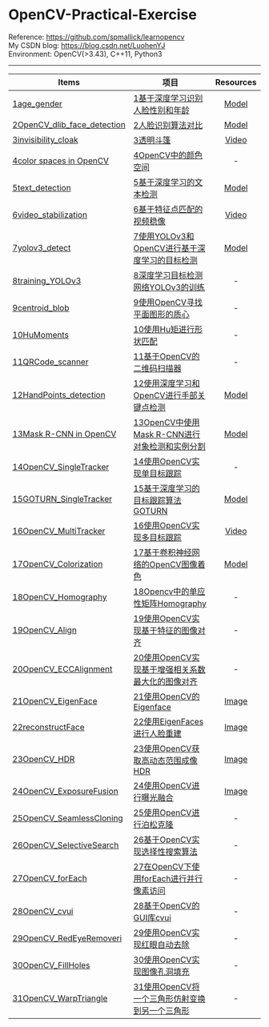 # OpenCV-Practical-Exercise
Reference: https://github.com/spmallick/learnopencv  
My CSDN blog: https://blog.csdn.net/LuohenYJ  
Environment: OpenCV(>3.43), C++11, Python3

---------------------------
|Items|项目|Resources|
|------|------|:------:|
|[1age_gender](https://www.learnopencv.com/age-gender-classification-using-opencv-deep-learning-c-python/)|[1基于深度学习识别人脸性别和年龄](https://blog.csdn.net/LuohenYJ/article/details/88134634)|[Model](https://github.com/luohenyueji/OpenCV-Model-ZOO/tree/master/OpenCV-Practical-Exercise-Model)|
|[2OpenCV_dlib_face_detection](https://www.learnopencv.com/face-detection-opencv-dlib-and-deep-learning-c-python/)|[2人脸识别算法对比](https://blog.csdn.net/LuohenYJ/article/details/88183455)|[Model](https://github.com/luohenyueji/OpenCV-Model-ZOO/tree/master/OpenCV-Practical-Exercise-Model)|
|[3invisibility_cloak](https://www.learnopencv.com/invisibility-cloak-using-color-detection-and-segmentation-with-opencv/)|[3透明斗篷](https://blog.csdn.net/LuohenYJ/article/details/88218789)|[Video](https://github.com/luohenyueji/OpenCV-ML-Model/tree/master/OpenCV-Practical-Exercise-Model/videos)|
|[4color spaces in OpenCV](https://www.learnopencv.com/color-spaces-in-opencv-cpp-python/)|[4OpenCV中的颜色空间](https://blog.csdn.net/LuohenYJ/article/details/88237008)|-|
|[5text_detection](https://www.learnopencv.com/deep-learning-based-text-detection-using-opencv-c-python/)|[5基于深度学习的文本检测](https://blog.csdn.net/LuohenYJ/article/details/88248984)|[Model](https://github.com/luohenyueji/OpenCV-Model-ZOO/tree/master/OpenCV-Practical-Exercise-Model)|
|[6video_stabilization](https://www.learnopencv.com/video-stabilization-using-point-feature-matching-in-opencv/)|[6基于特征点匹配的视频稳像](https://blog.csdn.net/LuohenYJ/article/details/88355444)|[Video](https://github.com/luohenyueji/OpenCV-ML-Model/tree/master/OpenCV-Practical-Exercise-Model/videos)|
|[7yolov3_detect](https://www.learnopencv.com/deep-learning-based-object-detection-using-yolov3-with-opencv-python-c/)|[7使用YOLOv3和OpenCV进行基于深度学习的目标检测](https://blog.csdn.net/LuohenYJ/article/details/88537253)|[Model](https://pjreddie.com/media/files/yolov3.weights)|
|[8training_YOLOv3](https://www.learnopencv.com/training-yolov3-deep-learning-based-custom-object-detector/)|[8深度学习目标检测网络YOLOv3的训练](https://blog.csdn.net/LuohenYJ/article/details/88581335)|-|
|[9centroid_blob](https://www.learnopencv.com/find-center-of-blob-centroid-using-opencv-cpp-python/)|[9使用OpenCV寻找平面图形的质心](https://blog.csdn.net/LuohenYJ/article/details/88599334)|-|
|[10HuMoments](https://www.learnopencv.com/shape-matching-using-hu-moments-c-python/)|[10使用Hu矩进行形状匹配](https://blog.csdn.net/LuohenYJ/article/details/88603274)|-|
|[11QRCode_scanner](https://www.learnopencv.com/opencv-qr-code-scanner-c-and-python/)|[11基于OpenCV的二维码扫描器](https://blog.csdn.net/LuohenYJ/article/details/88663623)|-|
|[12HandPoints_detection](https://www.learnopencv.com/hand-keypoint-detection-using-deep-learning-and-opencv/)|[12使用深度学习和OpenCV进行手部关键点检测](https://blog.csdn.net/LuohenYJ/article/details/88849598)|[Model](http://posefs1.perception.cs.cmu.edu/OpenPose/models/hand/pose_iter_102000.caffemodel)|
|[13Mask R-CNN in OpenCV](https://www.learnopencv.com/deep-learning-based-object-detection-and-instance-segmentation-using-mask-r-cnn-in-opencv-python-c/)|[13OpenCV中使用Mask R-CNN进行对象检测和实例分割](https://blog.csdn.net/LuohenYJ/article/details/88978485)|[Model](http://download.tensorflow.org/models/object_detection/mask_rcnn_inception_v2_coco_2018_01_28.tar.gz)|
|[14OpenCV_SingleTracker](https://www.learnopencv.com/object-tracking-using-opencv-cpp-python/)|[14使用OpenCV实现单目标跟踪](https://blog.csdn.net/LuohenYJ/article/details/89029816)|-|
|[15GOTURN_SingleTracker](https://www.learnopencv.com/goturn-deep-learning-based-object-tracking/)|[15基于深度学习的目标跟踪算法GOTURN](https://blog.csdn.net/LuohenYJ/article/details/89083351)|[Model](https://github.com/spmallick/goturn-files)|
|[16OpenCV_MultiTracker](https://www.learnopencv.com/multitracker-multiple-object-tracking-using-opencv-c-python/)|[16使用OpenCV实现多目标跟踪](https://blog.csdn.net/LuohenYJ/article/details/89105370)|[Video](https://github.com/luohenyueji/OpenCV-ML-Model/tree/master/OpenCV-Practical-Exercise-Model/videos)|
|[17OpenCV_Colorization](https://www.learnopencv.com/convolutional-neural-network-based-image-colorization-using-opencv/)|[17基于卷积神经网络的OpenCV图像着色](https://blog.csdn.net/LuohenYJ/article/details/89186195)|[Model](https://people.eecs.berkeley.edu/~rich.zhang/projects/2016_colorization/files/demo_v2/)|
|[18OpenCV_Homography](https://www.learnopencv.com/homography-examples-using-opencv-python-c/)|[18Opencv中的单应性矩阵Homography](https://blog.csdn.net/LuohenYJ/article/details/89334249)|-|
|[19OpenCV_Align](https://www.learnopencv.com/image-alignment-feature-based-using-opencv-c-python/)|[19使用OpenCV实现基于特征的图像对齐](https://blog.csdn.net/LuohenYJ/article/details/89351966)|-|
|[20OpenCV_ECCAlignment](https://www.learnopencv.com/image-alignment-ecc-in-opencv-c-python/)|[20使用OpenCV实现基于增强相关系数最大化的图像对齐](https://blog.csdn.net/LuohenYJ/article/details/89455660)|-|
|[21OpenCV_EigenFace](https://www.learnopencv.com/eigenface-using-opencv-c-python/)|[21使用OpenCV的Eigenface](https://blog.csdn.net/LuohenYJ/article/details/89479531)|[Image](https://github.com/luohenyueji/OpenCV-ML-Model/tree/master/OpenCV-Practical-Exercise-Model/images)|
|[22reconstructFace](https://www.learnopencv.com/face-reconstruction-using-eigenfaces-cpp-python/)|[22使用EigenFaces进行人脸重建](https://blog.csdn.net/LuohenYJ/article/details/89496629)|[Image](http://mmlab.ie.cuhk.edu.hk/projects/CelebA.html)|
|[23OpenCV_HDR](https://www.learnopencv.com/high-dynamic-range-hdr-imaging-using-opencv-cpp-python/)|[23使用OpenCV获取高动态范围成像HDR](https://blog.csdn.net/LuohenYJ/article/details/89712234)|[Image](https://github.com/luohenyueji/OpenCV-ML-Model/tree/master/OpenCV-Practical-Exercise-Model/images)|
|[24OpenCV_ExposureFusion](https://www.learnopencv.com/exposure-fusion-using-opencv-cpp-python/)|[24使用OpenCV进行曝光融合](https://blog.csdn.net/LuohenYJ/article/details/89840655)|[Image](https://github.com/luohenyueji/OpenCV-ML-Model/blob/master/OpenCV-Practical-Exercise-Model/images)|
|[25OpenCV_SeamlessCloning](https://www.learnopencv.com/seamless-cloning-using-opencv-python-cpp/)|[25使用OpenCV进行泊松克隆](https://blog.csdn.net/LuohenYJ/article/details/89850012)|-|
|[26OpenCV_SelectiveSearch](https://www.learnopencv.com/selective-search-for-object-detection-cpp-python/)|[26基于OpenCV实现选择性搜索算法](https://blog.csdn.net/LuohenYJ/article/details/89883731)|-|
|[27OpenCV_forEach](https://www.learnopencv.com/parallel-pixel-access-in-opencv-using-foreach/)|[27在OpenCV下使用forEach进行并行像素访问](https://blog.csdn.net/LuohenYJ/article/details/89920587)|-|
|[28OpenCV_cvui](https://www.learnopencv.com/cvui-gui-lib-built-on-top-of-opencv-drawing-primitives/)|[28基于OpenCV的GUI库cvui](https://blog.csdn.net/LuohenYJ/article/details/89963640)|-|
|[29OpenCV_RedEyeRemoveri](https://www.learnopencv.com/automatic-red-eye-remover-using-opencv-cpp-python/)|[29使用OpenCV实现红眼自动去除](https://blog.csdn.net/LuohenYJ/article/details/90035284)|-|
|[30OpenCV_FillHoles](https://www.learnopencv.com/filling-holes-in-an-image-using-opencv-python-c/)|[30使用OpenCV实现图像孔洞填充](https://blog.csdn.net/LuohenYJ/article/details/90060866)|-|
|[31OpenCV_WarpTriangle](https://www.learnopencv.com/warp-one-triangle-to-another-using-opencv-c-python/)|[31使用OpenCV将一个三角形仿射变换到另一个三角形](https://blog.csdn.net/LuohenYJ/article/details/90476244)|-|
